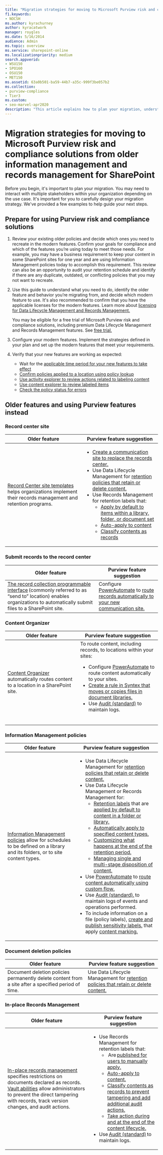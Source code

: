 ```yaml
---
title: "Migration strategies for moving to Microsoft Purview risk and compliance solutions from older information management and records management for SharePoint"
f1.keywords:
- NOCSH
ms.author: kyrachurney
author: kyracatwork
manager: roygles
ms.date: 5/16/2014
audience: Admin
ms.topic: overview
ms.service: sharepoint-online
ms.localizationpriority: medium
search.appverid:
- WSU150
- SPO160
- OSU150
- MET150
ms.assetid: 63a0b501-ba59-44b7-a35c-999f3be057b2
ms.collection:
- purview-compliance
- Tier3
ms.custom:
- seo-marvel-apr2020
description: "This article explains how to plan your migration, understand the modern solution, and decide which modern solution to use."
---
```


# Migration strategies for moving to Microsoft Purview risk and compliance solutions from older information management and records management for SharePoint 

Before you begin, it's important to plan your migration. You may need to interact with multiple stakeholders within your organization depending on the use case. It's important for you to carefully design your migration strategy. We've provided a few examples to help guide your next steps. 

## Prepare for using Purview risk and compliance solutions 

1. Review your existing older policies and decide which ones you need to recreate in the modern features. Confirm your goals for compliance and which of the features you’re using today to meet those needs. For example, you may have a business requirement to keep your content in some SharePoint sites for one year and are using Information Management policies today to accomplish this requirement. This review can also be an opportunity to audit your retention schedule and identify if there are any duplicate, outdated, or conflicting policies that you may not want to recreate. 

1. Use this guide to understand what you need to do, identify the older feature and behavior you’re migrating from, and decide which modern feature to use. It's also recommended to confirm that you have the applicable licenses for the modern features. Learn more about [licensing for Data Lifecycle Management and Records Management.](/office365/servicedescriptions/microsoft-365-service-descriptions/microsoft-365-tenantlevel-services-licensing-guidance/microsoft-365-security-compliance-licensing-guidance)

    You may be eligible for a free trial of Microsoft Purview risk and compliance solutions, including premium Data Lifecycle Management and Records Management features. See [free trial.](/purview/compliance-easy-trials) 

1. Configure your modern features. Implement the strategies defined in your plan and set up the modern features that meet your requirements. 

1. Verify that your new features are working as expected: 

    - Wait for the [applicable time period for your new features to take effect](/purview/retention?branch=main&branchFallbackFrom=pr-en-us-5917&tabs=table-overriden) 
    - [Confirm policies applied to a location using policy lookup](/purview/retention?tabs=table-overriden&branch=main) 
    - [Use activity explorer to review actions related to labeling content](/purview/data-classification-activity-explorer?branch=main)
    - [Use content explorer to review labeled items](/purview/data-classification-content-explorer?branch=main)
    - [Check the policy status for errors](/microsoft-365/troubleshoot/retention/identify-errors-in-retention-and-retention-label-policies)
    
## Older features and using Purview features instead 

### Record center site 


|Older feature  |Purview feature suggestion  |
|---------|---------|
|[Record Center site templates](https://support.microsoft.com/en-us/office/create-a-records-center-6bf1488b-62a8-486c-90dd-54b6bcce4b3a#:~:text=You%20need%20to%20take%20the%20following%20steps%20to,on%20the%20Records%20Center%20site.%20...%20See%20More.) helps organizations implement their records management and retention programs.    |<ul><li> [Create a communication site to replace the records center.](https://support.microsoft.com/en-us/office/create-a-team-or-communication-site-551e190a-8fbe-47ae-a88a-798b443c46b1)<li> Use Data Lifecycle Management for [retention policies that retain or delete content.](/purview/create-retention-policies?tabs=teams-retention)  <li> Use Records Management for retention labels that: <br><ul><li>[Apply by default to items within a library, folder, or document set](/purview/create-apply-retention-labels?tabs=manual-outlook%2Cdefault-label-for-sharepoint)<li>[Auto-apply to content](/purview/apply-retention-labels-automatically)</li><li>[Classify contents as records](/purview/declare-records)</br></ul></li>  |

### Submit records to the record center 


|Older feature   |Purview feature suggestion   |
|---------|---------|
|[The record collection programmable interface](https://support.microsoft.com/en-us/office/introduction-to-the-records-center-bae6ca5a-7b19-40e0-b433-e3613a747c2c) (commonly referred to as “send to” location) enables organizations to automatically submit files to a SharePoint site.      | Configure [PowerAutomate](/power-automate/getting-started) to [route records automatically to your new communication site.](/dynamics365/customer-service/routing-trigger-automatic)        |
 
### Content Organizer 

|Older feature   |Purview feature suggestion   |
|---------|---------|
|[Content Organizer](https://support.microsoft.com/en-us/office/configure-the-content-organizer-to-route-documents-b0875658-69bc-4f48-addb-e3c5f01f2d9a) automatically routes content to a location in a SharePoint site. |To route content, including records, to locations within your sites:<br><ul> <li> Configure [PowerAutomate](/power-automate/getting-started) to route content automatically to your sites.<li>[Create a rule in Syntex that moves or copies files in document libraries.](/microsoft-365/syntex/content-processing-create-rules)</li><li>Use [Audit (standard)](/purview/audit-solutions-overview?view=o365-worldwide&preserve-view=true) to maintain logs.</li><br></ul>       |

### Information Management policies 

|Older feature  |Purview feature suggestion  |
|---------|---------|
|[Information Management policies](intro-to-info-mgmt-policies.md) allow for schedules to be defined on a library and its folders, or to site content types. | <ul><li> Use Data Lifecycle Management for [retention policies that retain or delete content.](/purview/create-retention-policies?tabs=teams-retention%22%20%5Ct%20%22_blank)<li>Use Data Lifecycle Management or Records Management for:<br><ul> <li> [Retention labels](/purview/create-apply-retention-labels?tabs=manual-outlook%2Cdefault-label-for-sharepoint) that are [applied by default to content in a folder or library.](/purview/create-apply-retention-labels?tabs=manual-outlook%2Cdefault-label-for-sharepoint)<li> [Automatically apply to specified content types.](/microsoft-365/community/auto-apply-retention-labels-in-office-365-using-content-types-and-metadata)<li>[Customizing what happens at the end of the retention period.](/purview/retention-label-flow)<li>[Managing single and multi-stage disposition of content.](/purview/disposition?view=o365-worldwide&preserve-view=true)</br></ul> </li><li>Use [PowerAutomate](/power-automate/getting-started) to [route content automatically using custom flow.](/dynamics365/customer-service/routing-trigger-automatic)<li>Use [Audit (standard).](/purview/audit-solutions-overview?view=o365-worldwide%22%20%5Cl%20%22audit-standard%22%20%5Ct%20%22_blank&preserve-view=true) to maintain logs of events and operations performed.<li>To include information on a file (policy labels), [create and publish sensitivity labels.](/purview/create-sensitivity-labels?view=o365-worldwide&preserve-view=true) that apply [content marking.](/purview/sensitivity-labels-office-apps)</ul></li> 	       |

### Document deletion policies 


|Older feature  |Purview feature suggestion  |
|---------|---------|
|Document deletion policies permanently delete content from a site after a specified period of time.      |Use Data Lifecycle Management for [retention policies that retain or delete content.](/purview/create-retention-policies?tabs=teams-retention%22%20%5Ct%20%22_blank)          |


### In-place Records Management 


|Older feature  |Purview feature suggestion |
|---------|---------|
|[In-place records management](https://support.microsoft.com/en-us/office/configuring-in-place-records-management-7707a878-780c-4be6-9cb0-9718ecde050a#:~:text=If%20not%20already%20done%2C%20you%20need%20to%20activate,features%20%2C%20find%20In%20Place%20...%20See%20More) specifies restrictions on documents declared as records. [Vault abilities](https://support.microsoft.com/en-us/office/introduction-to-the-records-center-bae6ca5a-7b19-40e0-b433-e3613a747c2c) allow administrators to prevent the direct tampering with records, track version changes, and audit actions.     |<ul><li>Use Records Management for retention labels that:<br><ul> <li> Are [published for users to manually apply.](/purview/create-apply-retention-labels?tabs=manual-outlook%2Cdefault-label-for-sharepoint&branch=main) <li>[Auto-apply to content.](/purview/apply-retention-labels-automatically?branch=main)<li>[Classify contents as records to prevent tampering and add additional audit actions.](/purview/declare-records?branch=main)<li>[Take action during and at the end of the content lifecycle.](/purview/file-plan-manager?branch=main)</br></ul></li><li>Use [Audit (standard)](/purview/audit-solutions-overview?view=o365-worldwide&preserve-view=true&branch=main) to maintain logs.</ul></li>|


